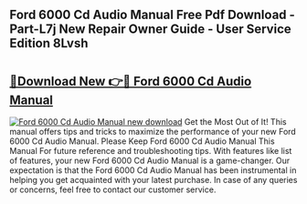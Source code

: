 ## Ford 6000 Cd Audio Manual Free Pdf Download - Part-L7j New Repair Owner Guide - User Service Edition 8Lvsh

# <h2><a href="http://bc49922.oget.top/?id=Ford+6000+Cd+Audio+Manual">🔗Download New 👉🔴 Ford 6000 Cd Audio Manual</a></h2>

[![Ford 6000 Cd Audio Manual new download](https://i.imgur.com/5g1atiW.png)](http://bc49922.oget.top/?id=Ford+6000+Cd+Audio+Manual)
Get the Most Out of It! This manual offers tips and tricks to maximize the performance of your new Ford 6000 Cd Audio Manual. Please Keep Ford 6000 Cd Audio Manual This Manual For future reference and troubleshooting tips. With features like list of features, your new Ford 6000 Cd Audio Manual is a game-changer. Our expectation is that the Ford 6000 Cd Audio Manual has been instrumental in helping you get acquainted with your latest purchase. In case of any queries or concerns, feel free to contact our customer service.
